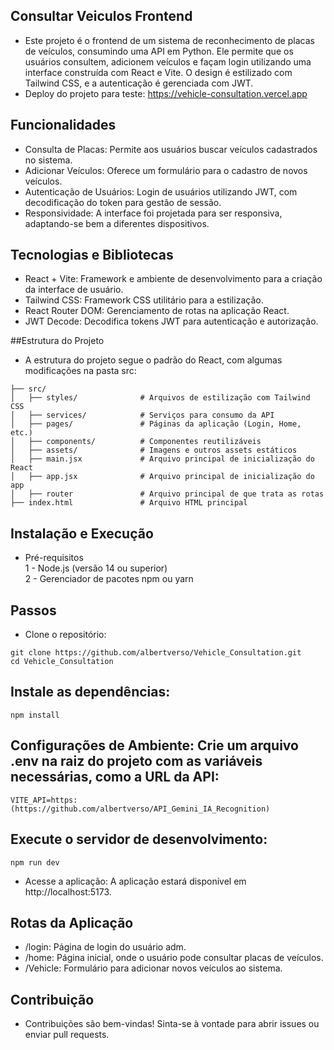 ## Consultar Veiculos Frontend
- Este projeto é o frontend de um sistema de reconhecimento de placas de veículos, consumindo uma API em Python. Ele permite que os usuários consultem, adicionem veículos e façam login utilizando uma interface construída com React e Vite. O design é estilizado com Tailwind CSS, e a autenticação é gerenciada com JWT.
- Deploy do projeto para teste: https://vehicle-consultation.vercel.app

## Funcionalidades
- Consulta de Placas: Permite aos usuários buscar veículos cadastrados no sistema.
- Adicionar Veículos: Oferece um formulário para o cadastro de novos veículos.
- Autenticação de Usuários: Login de usuários utilizando JWT, com decodificação do token para gestão de sessão.
- Responsividade: A interface foi projetada para ser responsiva, adaptando-se bem a diferentes dispositivos.
  
## Tecnologias e Bibliotecas
- React + Vite: Framework e ambiente de desenvolvimento para a criação da interface de usuário.
- Tailwind CSS: Framework CSS utilitário para a estilização.
- React Router DOM: Gerenciamento de rotas na aplicação React.
- JWT Decode: Decodifica tokens JWT para autenticação e autorização.
  
##Estrutura do Projeto
- A estrutura do projeto segue o padrão do React, com algumas modificações na pasta src:
````
├── src/
│   ├── styles/              # Arquivos de estilização com Tailwind CSS
│   ├── services/            # Serviços para consumo da API
│   ├── pages/               # Páginas da aplicação (Login, Home, etc.)
│   ├── components/          # Componentes reutilizáveis
│   ├── assets/              # Imagens e outros assets estáticos
│   ├── main.jsx             # Arquivo principal de inicialização do React
│   ├── app.jsx              # Arquivo principal de inicialização do app
│   ├── router               # Arquivo principal de que trata as rotas
├── index.html               # Arquivo HTML principal
````

## Instalação e Execução
- Pré-requisitos
  <br/>
 1 - Node.js (versão 14 ou superior)
  <br/>
 2 - Gerenciador de pacotes npm ou yarn
  
## Passos
- Clone o repositório:
````
git clone https://github.com/albertverso/Vehicle_Consultation.git
cd Vehicle_Consultation
````
## Instale as dependências:
````
npm install
````
## Configurações de Ambiente: Crie um arquivo .env na raiz do projeto com as variáveis necessárias, como a URL da API:
````
VITE_API=https:(https://github.com/albertverso/API_Gemini_IA_Recognition)
````
## Execute o servidor de desenvolvimento:
````
npm run dev
````
- Acesse a aplicação: A aplicação estará disponível em http://localhost:5173.

## Rotas da Aplicação
- /login: Página de login do usuário adm.
- /home: Página inicial, onde o usuário pode consultar placas de veículos.
- /Vehicle: Formulário para adicionar novos veículos ao sistema.

## Contribuição
- Contribuições são bem-vindas! Sinta-se à vontade para abrir issues ou enviar pull requests.
